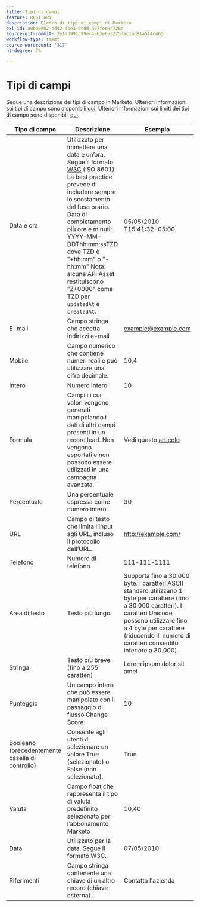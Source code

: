 ```yaml
---
title: Tipi di campi
feature: REST API
description: Elenco di tipi di campi di Marketo
exl-id: a0ba9e02-ed42-4be3-9cdd-a97fee9a726e
source-git-commit: 2e1a3991c99ec4563e6532253ac1ad81a5f4c465
workflow-type: tm+mt
source-wordcount: '317'
ht-degree: 7%

---
```


# Tipi di campi

Segue una descrizione dei tipi di campo in Marketo. Ulteriori informazioni sui tipi di campo sono disponibili [qui](https://experienceleague.adobe.com/it/docs/marketo/using/product-docs/administration/field-management/custom-field-type-glossary). Ulteriori informazioni sui limiti dei tipi di campo sono disponibili [qui](https://nation.marketo.com/t5/knowledgebase/marketo-field-limits-by-field-type/ta-p/251613).

| Tipo di campo | Descrizione | Esempio |
| --- | --- | --- |
| Data e ora | Utilizzato per immettere una data e un’ora. Segue il formato [W3C](https://www.w3.org/TR/NOTE-datetime) (ISO 8601). La best practice prevede di includere sempre lo scostamento del fuso orario. Data di completamento più ore e minuti: YYYY-MM-DDThh:mm:ssTZD dove TZD è &quot;+hh:mm&quot; o &quot;-hh:mm&quot; Nota: alcune API Asset restituiscono &quot;Z+0000&quot; come TZD per `updatedAt` e `createdAt`. | 05/05/2010 T15:41:32-05:00 |
| E-mail | Campo stringa che accetta indirizzi e-mail | example@example.com |
| Mobile | Campo numerico che contiene numeri reali e può utilizzare una cifra decimale. | 10,4 |
| Intero | Numero intero | 10 |
| Formula | Campi i i cui valori vengono generati manipolando i dati di altri campi presenti in un record lead. Non vengono esportati e non possono essere utilizzati in una campagna avanzata. | Vedi questo [articolo](https://experienceleague.adobe.com/it/docs/marketo/using/product-docs/administration/field-management/create-and-use-a-concatenated-string-formula-field) |
| Percentuale | Una percentuale espressa come numero intero | 30 |
| URL | Campo di testo che limita l’input agli URL, incluso il protocollo dell’URL. | http://example.com/ |
| Telefono | Numero di telefono | 111-111-1111 |
| Area di testo | Testo più lungo. | Supporta fino a 30.000 byte. I caratteri ASCII standard utilizzano 1 byte per carattere (fino a 30.000 caratteri). I caratteri Unicode possono utilizzare fino a 4 byte per carattere (riducendo il  numero di caratteri consentito inferiore a 30.000). |
| Stringa | Testo più breve (fino a 255 caratteri) | Lorem ipsum dolor sit amet |
| Punteggio | Un campo intero che può essere manipolato con il passaggio di flusso Change Score | 10 |
| Booleano (precedentemente casella di controllo) | Consente agli utenti di selezionare un valore True (selezionato) o False (non selezionato). | True |
| Valuta | Campo float che rappresenta il tipo di valuta predefinito selezionato per l’abbonamento Marketo | 10,40 |
| Data | Utilizzato per la data. Segue il formato W3C. | 07/05/2010 |
| Riferimenti | Campo stringa contenente una chiave di un altro record (chiave esterna). | Contatta l&#39;azienda |
